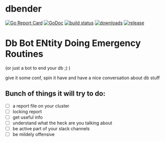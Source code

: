# dbender
[![Go Report Card](https://goreportcard.com/badge/github.com/cohenjo/dbender)](https://goreportcard.com/report/github.com/cohenjo/dbender)
[![GoDoc](https://godoc.org/github.com/cohenjo/dbender?status.svg)](https://godoc.org/github.com/cohenjo/dbender)
[![build status](https://travis-ci.org/cohenjo/dbender.svg)](https://travis-ci.org/cohenjo/dbender) [![downloads](https://img.shields.io/github/downloads/cohenjo/dbender/total.svg)](https://github.com/cohenjo/dbender/releases) [![release](https://img.shields.io/github/release/cohenjo/dbender.svg)](https://github.com/cohenjo/dbender/releases)

# Db Bot ENtity Doing Emergency Routines
(or just a bot to end your db ;) )

give it some conf, spin it have and have a nice conversation about db stuff 

## Bunch of things it will try to do:
- [ ] a report file on your cluster
- [ ] locking report
- [ ] get useful info
- [ ] understand what the heck are you talking about
- [ ] be active part of your slack channels
- [ ] be mildely offensive